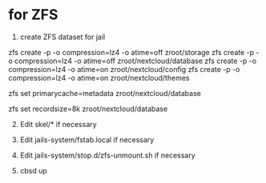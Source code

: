 # for ZFS

1) create ZFS dataset for jail

zfs create -p -o compression=lz4 -o atime=off zroot/storage
zfs create -p -o compression=lz4 -o atime=off zroot/nextcloud/database
zfs create -p -o compression=lz4 -o atime=on zroot/nextcloud/config
zfs create -p -o compression=lz4 -o atime=on zroot/nextcloud/themes

zfs set primarycache=metadata zroot/nextcloud/database

zfs set recordsize=8k zroot/nextcloud/database

2) Edit skel/* if necessary
3) Edit jails-system/fstab.local if necessary
4) Edit jails-system/stop.d/zfs-unmount.sh if necessary

5) cbsd up
